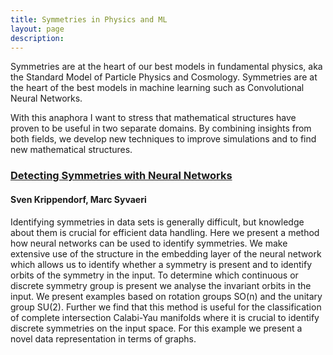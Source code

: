 ```yaml
---
title: Symmetries in Physics and ML
layout: page
description: 
---
```


Symmetries are at the heart of our best models in fundamental physics, aka the Standard Model of Particle Physics and Cosmology.
Symmetries are at the heart of the best models in machine learning such as Convolutional Neural Networks.

With this anaphora I want to stress that mathematical structures have proven to be useful in two separate domains. By combining insights from both fields, we develop new techniques to improve simulations and to find new mathematical structures.


### [Detecting Symmetries with Neural Networks](https://arxiv.org/abs/2003.13679)
#### Sven Krippendorf, Marc Syvaeri

Identifying symmetries in data sets is generally difficult, but knowledge about them is crucial for efficient data handling. Here we present a method how neural networks can be used to identify symmetries. We make extensive use of the structure in the embedding layer of the neural network which allows us to identify whether a symmetry is present and to identify orbits of the symmetry in the input. To determine which continuous or discrete symmetry group is present we analyse the invariant orbits in the input. We present examples based on rotation groups SO(n) and the unitary group SU(2). Further we find that this method is useful for the classification of complete intersection Calabi-Yau manifolds where it is crucial to identify discrete symmetries on the input space. For this example we present a novel data representation in terms of graphs.
